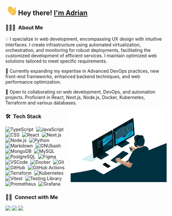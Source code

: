 <img alt="hand wave" src="./assets/HandWave.gif" width='40' align="left"/><h2>Hey there!&nbsp;[I'm Adrian](https://github.com/atorresgleza)</h2>

### 👨🏻‍💻 &nbsp;About Me

💡 I specialize in web development, encompassing UX design with intuitive interfaces. I create infrastructure using automated virtualization, orchestration, and monitoring for robust deployments, facilitating the customized development of efficient services. I maintain optimized web solutions tailored to meet specific requirements.

🌱 Currently expanding my expertise in Advanced DevOps practices, new front-end frameworks, enhanced backend techniques, and web performance optimization.

👯 Open to collaborating on web development, DevOps, and automation projects. Proficient in React, Next.js, Node.js, Docker, Kubernetes, Terraform and various databases.

<img alt="Night Coding" src="./assets/nigthcoding.webp" width="300" align="right"/>

### 🛠 &nbsp;Tech Stack

![TypeScript](https://img.shields.io/badge/-TypeScript-05122A?style=flat&logo=TypeScript)&nbsp;
![JavaScript](https://img.shields.io/badge/-JavaScript-05122A?style=flat&logo=JavaScript)&nbsp;
![CSS](https://img.shields.io/badge/-CSS-05122A?style=flat&logo=css3&logoColor=1572B6)&nbsp;
![React](https://img.shields.io/badge/-React-05122A?style=flat&logo=React)&nbsp;
![Next.js](https://img.shields.io/badge/-Next.js-05122A?style=flat&logo=Next.js)&nbsp;
![Node.js](https://img.shields.io/badge/-Node.js-05122A?style=flat&logo=Node.js)&nbsp;
![Python](https://img.shields.io/badge/-Python-05122A?style=flat&logo=python)&nbsp;
![Markdown](https://img.shields.io/badge/-Markdown-05122A?style=flat&logo=markdown)&nbsp;
![GNUbash](https://img.shields.io/badge/-GNUbash-05122A?style=flat&logo=gnubash)&nbsp;
![MongoDB](https://img.shields.io/badge/-MongoDB-05122A?style=flat&logo=Mongodb)&nbsp;
![MySQL](https://img.shields.io/badge/-MySQL-05122A?style=flat&logo=MySQL)&nbsp;
![PostgreSQL](https://img.shields.io/badge/-PostgreSQL-05122A?style=flat&logo=PostgreSQL)&nbsp;
![Figma](https://img.shields.io/badge/-Figma-05122A?style=flat&logo=Figma)&nbsp;
![VSCode](https://img.shields.io/badge/-VSCode-05122A?style=flat&logo=visualstudiocode&logoColor=%23007ACC)&nbsp;
![Docker](https://img.shields.io/badge/-Docker-05122A?style=flat&logo=Docker)&nbsp;
![Git](https://img.shields.io/badge/-Git-05122A?style=flat&logo=git)&nbsp;
![GitHub](https://img.shields.io/badge/-GitHub-05122A?style=flat&logo=github)&nbsp;
![GitHub Actions](https://img.shields.io/badge/-GitHub%20Actions-05122A?style=flat&logo=githubactions)&nbsp;
![Terraform](https://img.shields.io/badge/-Terraform-05122A?style=flat&logo=Terraform)&nbsp;
![Kubernetes](https://img.shields.io/badge/-Kubernetes-05122A?style=flat&logo=Kubernetes)&nbsp;
![Vitest](https://img.shields.io/badge/-Vitest-05122A?style=flat&logo=Vitest)&nbsp;
![Testing Library](https://img.shields.io/badge/-Testing%20Library-05122A?style=flat&logo=testinglibrary)&nbsp;
![Prometheus](https://img.shields.io/badge/-Prometheus-05122A?style=flat&logo=prometheus)&nbsp;
![Grafana](https://img.shields.io/badge/-Grafana-05122A?style=flat&logo=grafana)&nbsp;


### 🤝🏻 &nbsp;Connect with Me

<p>
<a href="https://linkedin.com/in/2Fatgleza"><img src="https://img.shields.io/badge/-Adrian%20Torres-0077B5?style=flat&logo=Linkedin&logoColor=white"/></a>
<a href="mailto:atorresgleza@gmail.com"><img src="https://img.shields.io/badge/-atorresgleza@gmail.com-EA4335?style=flat&logo=Gmail&logoColor=white"/></a>
<a href="https://x.com/Atorresgleza"><img src="https://img.shields.io/badge/-@Atorresgleza-000000?style=flat&logo=x&logoColor=white"/></a>
</p>